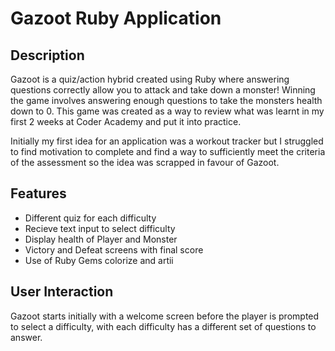 # Gazoot Ruby Application 

## Description

Gazoot is a quiz/action hybrid created using Ruby where answering questions correctly allow you to attack and take down a monster! Winning the game involves answering enough questions to take the monsters health down to 0. This game was created as a way to review what was learnt in my first 2 weeks at Coder Academy and put it into practice.

Initially my first idea for an application was a workout tracker but I struggled to find motivation to complete and find a way to sufficiently meet the criteria of the assessment so the idea was scrapped in favour of Gazoot.

## Features

* Different quiz for each difficulty
* Recieve text input to select difficulty
* Display health of Player and Monster
* Victory and Defeat screens with final score
* Use of Ruby Gems colorize and artii

## User Interaction

Gazoot starts initially with a welcome screen before the player is prompted to select a difficulty, with each difficulty has a different set of questions to answer.